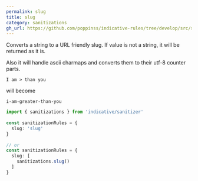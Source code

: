 ```yaml
---
permalink: slug
title: slug
category: sanitizations
gh_url: https://github.com/poppinss/indicative-rules/tree/develop/src/sanitizations/slug.ts
---
```


Converts a string to a URL friendly slug. If value is not a string, it will be
returned as it is.
 
Also it will handle ascii charmaps and converts them to their utf-8 counter parts.
 
```text
I am > than you
```
 
will become
 
```text
i-am-greater-than-you
```
 
```ts
import { sanitizations } from 'indicative/sanitizer'
 
const sanitizationRules = {
  slug: 'slug'
}
 
// or
const sanitizationRules = {
  slug: [
    sanitizations.slug()
  ]
}
```